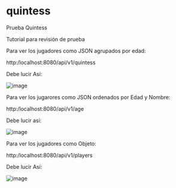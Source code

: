 # quintess
Prueba Quintess

Tutorial para revisión de prueba 


Para ver los jugadores como JSON agrupados por edad:


http:/localhost:8080/api/v1/quintess



Debe lucir Así:

![image](https://user-images.githubusercontent.com/82339703/179013089-98402a5a-ea89-4f15-8af3-1490a522e63d.png)




Para ver los jugarores como JSON ordenados por Edad y Nombre:


http:/localhost:8080/api/v1/age

Debe lucir así:



![image](https://user-images.githubusercontent.com/82339703/179016608-466307f0-ffca-4159-a20c-a5f18051e5ba.png)



Para ver los jugadores como Objeto:  

http:/localhost:8080/api/v1/players

Debe lucir Así:


![image](https://user-images.githubusercontent.com/82339703/179016957-10f11a66-cf95-4196-8c6b-4f6eb97fe3e1.png)



